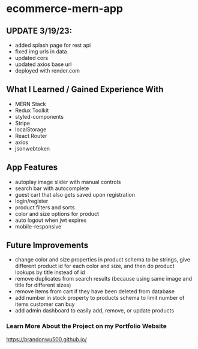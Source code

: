 # ecommerce-mern-app

## UPDATE 3/19/23:

- added splash page for rest api
- fixed img urls in data
- updated cors
- updated axios base url
- deployed with render.com

## What I Learned / Gained Experience With

- MERN Stack
- Redux Toolkit
- styled-components
- Stripe
- localStorage
- React Router
- axios
- jsonwebtoken

## App Features

- autoplay image slider with manual controls
- search bar with autocomplete
- guest cart that also gets saved upon registration
- login/register
- product filters and sorts
- color and size options for product
- auto logout when jwt expires
- mobile-responsive

## Future Improvements

- change color and size properties in product schema to be strings, give different product id for each color and size, and then do product lookups by title instead of id
- remove duplicates from search results (because using same image and title for different sizes)
- remove items from cart if they have been deleted from database
- add number in stock property to products schema to limit number of items customer can buy
- add admin dashboard to easily add, remove, or update products

### Learn More About the Project on my Portfolio Website

https://brandonwu500.github.io/
